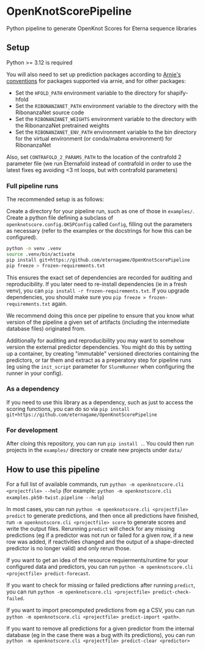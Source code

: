# OpenKnotScorePipeline
Python pipeline to generate OpenKnot Scores for Eterna sequence libraries

## Setup
Python >= 3.12 is required

You will also need to set up prediction packages according to [Arnie's conventions](https://daslab.github.io/arnie/#/setup/environment)
for packages supported via arnie, and for other packages:
* Set the `HFOLD_PATH` environment variable to the directory for shapify-hfold
* Set the `RIBONANZANET_PATH` environment variable to the directory with the RibonanzaNet source code
* Set the `RIBONANZANET_WEIGHTS` environment variable to the directory with the RibonanzaNet pretrained weights
* Set the `RIBONANZANET_ENV_PATH` environment variable to the bin directory for the virtual environment
  (or conda/mabma environment) for RibonanzaNet

Also, set `CONTRAFOLD_2_PARAMS_PATH` to the location of the contrafold 2 parameter file (we run Eternafold
instead of contrafold in order to use the latest fixes eg avoiding <3 nt loops, but with contrafold parameters)

### Full pipeline runs
The recommended setup is as follows:

Create a directory for your pipeline run, such as one of those in `examples/`. Create a python file
defining a subclass of `openknotscore.config.OKSPConfig` called `Config`, filling out the parameters
as necessary (refer to the examples or the docstrings for how this can be configured).

```sh
python -m venv .venv
source .venv/bin/activate
pip install git+https://github.com/eternagame/OpenKnotScorePipeline
pip freeze > frozen-requirements.txt
```
This ensures the exact set of dependencies are recorded for auditing and reproducibility. If you later
need to re-install dependencies (ie in a fresh venv), you can `pip install -r frozen-requirements.txt`.
If you upgrade dependencies, you should make sure you `pip freeze > frozen-requirements.txt` again. 

We recommend doing this once per pipeline to ensure that you know what version of the pipeline
a given set of artifacts (including the intermediate database files) originated from.

Additionally for auditing and reproducibility you may want to somehow version the external predictor
dependencies. You might do this by setting up a container, by creating "immutable" versioned directories
containing the predictors, or tar them and extract as a preperatory step for pipeline runs
(eg using the `init_script` parameter for `SlurmRunner` when configuring the runner in your config).

### As a dependency
If you need to use this library as a dependency, such as just to access the scoring functions,
you can do so via `pip install git+https://github.com/eternagame/OpenKnotScorePipeline`

### For development
After cloing this repository, you can run `pip install .`. You could then run projects in the `examples/`
directory or create new projects under `data/`

## How to use this pipeline
For a full list of available commands, run `python -m openknotscore.cli <projectfile> --help`
(for example: `python -m openknotscore.cli examples.pk50-twist.pipeline --help`)

In most cases, you can run `python -m openknotscore.cli <projectfile> predict` to generate predictions,
and then once all predictions have finished, run `-m openknotscore.cli <projectfile> score` to generate
scores and write the output files. Rerunning `predict` will check for any missing predictions (eg
if a predictor was not run or failed for a given row, if a new row was added, if reactivities changed and
the output of a shape-directed predictor is no longer valid) and only rerun those.

If you want to get an idea of the resource requierments/runtime for your configured data and predictors,
you can run `python -m openknotscore.cli <projectfile> predict-forecast`.

If you want to check for missing or failed predictions after running `predict`, 
you can run `python -m openknotscore.cli <projectfile> predict-check-failed`.

If you want to import precomputed predictions from eg a CSV, 
you can run `python -m openknotscore.cli <projectfile> predict-import <path>`.

If you want to remove all predictions for a given predictor from the internal database (eg in the case
there was a bug with its predictions), you can run `python -m openknotscore.cli <projectfile> predict-clear <predictor>`

